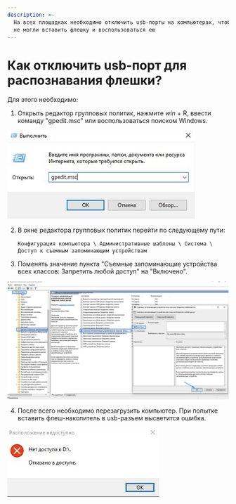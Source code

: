 ```yaml
---
description: >-
  На всех площадках необходимо отключить usb-порты на компьютерах, чтобы сдающие
  не могли вставить флешку и воспользоваться ею
---
```


# Как отключить usb-порт для распознавания флешки?

Для этого необходимо:

1. Открыть редактор групповых политик, нажмите _win_ + R, ввести команду "gpedit.msc" или воспользоваться поиском Windows.

![](<../.gitbook/assets/photo_2024-09-25 15.00.03.jpeg>)

2.  В окне редактора групповых политик перейти по следующему пути:&#x20;

    ```
    Конфигурация компьютера \ Административные шаблоны \ Система \ Доступ к съемным запоминающим устройствам
    ```
3. Поменять значение пункта "Съемные запоминающие устройства всех классов: Запретить любой доступ" на "Включено".

![](<../.gitbook/assets/image (99).png>)

4. После всего необходимо перезагрузить компьютер. При попытке вставить флеш-накопитель в usb-разъем высветится ошибка.&#x20;

![](<../.gitbook/assets/photo_2024-09-25 15.03.23.jpeg>)
